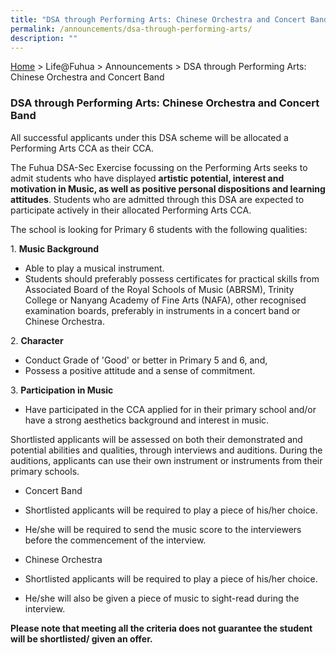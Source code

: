 ```yaml
---
title: "DSA through Performing Arts: Chinese Orchestra and Concert Band"
permalink: /announcements/dsa-through-performing-arts/
description: ""
---
```

[Home](https://fuhuasec.moe.edu.sg/) \> Life@Fuhua > Announcements > DSA through Performing Arts: Chinese Orchestra and Concert Band

### DSA through Performing Arts: Chinese Orchestra and Concert Band

  

All successful applicants under this DSA scheme will be allocated a Performing Arts CCA as their CCA. 

  

The Fuhua DSA-Sec Exercise focussing on the Performing Arts seeks to admit students who have displayed **artistic potential, interest and motivation in Music, as well as positive personal dispositions and learning attitudes**. Students who are admitted through this DSA are expected to participate actively in their allocated Performing Arts CCA. 

  

The school is looking for Primary 6 students with the following qualities: 

  

1\.  **Music Background**

*   Able to play a musical instrument.
*   Students should preferably possess certificates for practical skills from Associated Board of the Royal Schools of Music (ABRSM), Trinity College or Nanyang Academy of Fine Arts (NAFA), other recognised examination boards, preferably in instruments in a concert band or Chinese Orchestra. 

2\. **Character**

*   Conduct Grade of 'Good' or better in Primary 5 and 6, and, 
*   Possess a positive attitude and a sense of commitment.

  

3\. **Participation in Music**

*   Have participated in the CCA applied for in their primary school and/or have a strong aesthetics background and interest in music.

Shortlisted applicants will be assessed on both their demonstrated and potential abilities and qualities, through interviews and auditions. During the auditions, applicants can use their own instrument or instruments from their primary schools.   
  

*   Concert Band

*   Shortlisted applicants will be required to play a piece of his/her choice.
*   He/she will be required to send the music score to the interviewers before the commencement of the interview.

*   Chinese Orchestra

*   Shortlisted applicants will be required to play a piece of his/her choice.
*   He/she will also be given a piece of music to sight-read during the interview.

  

**Please note that meeting all the criteria does not guarantee the student will be shortlisted/ given an offer.**